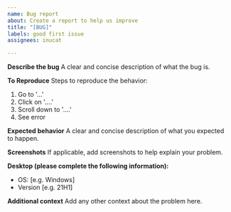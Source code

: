 ```yaml
---
name: Bug report
about: Create a report to help us improve
title: "[BUG]"
labels: good first issue
assignees: inucat

---
```


**Describe the bug**
A clear and concise description of what the bug is.

**To Reproduce**
Steps to reproduce the behavior:
1. Go to '...'
2. Click on '....'
3. Scroll down to '....'
4. See error

**Expected behavior**
A clear and concise description of what you expected to happen.

**Screenshots**
If applicable, add screenshots to help explain your problem.

**Desktop (please complete the following information):**
 - OS: [e.g. Windows]
 - Version [e.g. 21H1]

**Additional context**
Add any other context about the problem here.
